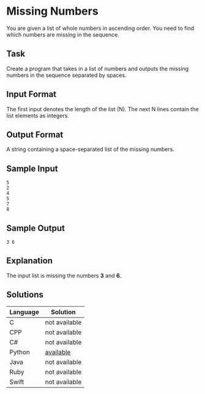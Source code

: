# Missing Numbers
You are given a list of whole numbers in ascending order. You need to find which numbers are missing in the sequence.

## Task 
Create a program that takes in a list of numbers and outputs the missing numbers in the sequence separated by spaces.

## Input Format 
The first input denotes the length of the list (N). The next N lines contain the list elements as integers.

## Output Format
A string containing a space-separated list of the missing numbers.

## Sample Input
```
5
2
4
5
7
8
```

## Sample Output
```
3 6
```

## Explanation
The input list is missing the numbers **3** and **6**.

## Solutions

Language | Solution
---------|---------
C | not available
CPP | not available
C# | not available
Python | [available](https://raw.githubusercontent.com/chankruze/challenges/master/sololearn/MissingNumbers/MissingNumbers.py)
Java | not available
Ruby | not available
Swift | not available